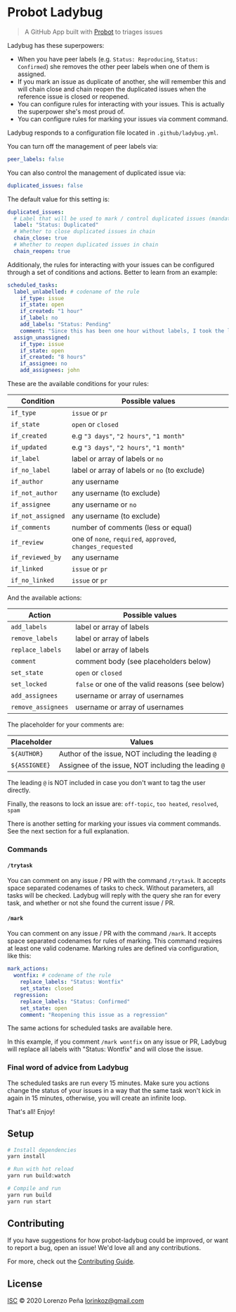 # Probot Ladybug

> A GitHub App built with [Probot](https://github.com/probot/probot) to triages issues

Ladybug has these superpowers:

- When you have peer labels (e.g. `Status: Reproducing`, `Status: Confirmed`) she removes the other peer labels when one of them is assigned.
- If you mark an issue as duplicate of another, she will remember this and will chain close and chain reopen the duplicated issues when the reference issue is closed or reopened.
- You can configure rules for interacting with your issues. This is actually the superpower she's most proud of.
- You can configure rules for marking your issues via comment command.

Ladybug responds to a configuration file located in `.github/ladybug.yml`.

You can turn off the management of peer labels via:

```yml
peer_labels: false
```

You can also control the management of duplicated issue via:

```yml
duplicated_issues: false
```

The default value for this setting is:

```yml
duplicated_issues:
  # Label that will be used to mark / control duplicated issues (mandatory)
  label: "Status: Duplicated"
  # Whether to close duplicated issues in chain
  chain_close: true
  # Whether to reopen duplicated issues in chain
  chain_reopen: true
```

Additionaly, the rules for interacting with your issues can be configured through a set of conditions and actions.
Better to learn from an example:

```yml
scheduled_tasks:
  label_unlabelled: # codename of the rule
    if_type: issue
    if_state: open
    if_created: "1 hour"
    if_label: no
    add_labels: "Status: Pending"
    comment: "Since this has been one hour without labels, I took the liberty to mark as pending"
  assign_unassigned:
    if_type: issue
    if_state: open
    if_created: "8 hours"
    if_assignee: no
    add_assignees: john
```

These are the available conditions for your rules:

| Condition         | Possible values                                            |
| ----------------- | ---------------------------------------------------------- |
| `if_type`         | `issue` or `pr`                                            |
| `if_state`        | `open` or `closed`                                         |
| `if_created`      | e.g `"3 days"`, `"2 hours"`, `"1 month"`                   |
| `if_updated`      | e.g `"3 days"`, `"2 hours"`, `"1 month"`                   |
| `if_label`        | label or array of labels or `no`                           |
| `if_no_label`     | label or array of labels or `no` (to exclude)              |
| `if_author`       | any username                                               |
| `if_not_author`   | any username (to exclude)                                  |
| `if_assignee`     | any username or `no`                                       |
| `if_not_assigned` | any username (to exclude)                                  |
| `if_comments`     | number of comments (less or equal)                         |
| `if_review`       | one of `none`, `required`, `approved`, `changes_requested` |
| `if_reviewed_by`  | any username                                               |
| `if_linked`       | `issue` or `pr`                                            |
| `if_no_linked`    | `issue` or `pr`                                            |

And the available actions:

| Action             | Possible values                                 |
| ------------------ | ----------------------------------------------- |
| `add_labels`       | label or array of labels                        |
| `remove_labels`    | label or array of labels                        |
| `replace_labels`   | label or array of labels                        |
| `comment`          | comment body (see placeholders below)           |
| `set_state`        | `open` or `closed`                              |
| `set_locked`       | `false` or one of the valid reasons (see below) |
| `add_assignees`    | username or array of usernames                  |
| `remove_assignees` | username or array of usernames                  |

The placeholder for your comments are:

| Placeholder   | Values                                               |
| ------------- | ---------------------------------------------------- |
| `${AUTHOR}`   | Author of the issue, NOT including the leading `@`   |
| `${ASSIGNEE}` | Assignee of the issue, NOT including the leading `@` |

The leading `@` is NOT included in case you don't want to tag the user directly.

Finally, the reasons to lock an issue are:
`off-topic`, `too heated`, `resolved`, `spam`

There is another setting for marking your issues via comment commands. See the next section for a full explanation.

### Commands

#### `/trytask`

You can comment on any issue / PR with the command `/trytask`. It accepts space separated codenames of tasks to check.
Without parameters, all tasks will be checked.
Ladybug will reply with the query she ran for every task, and whether or not she found the current issue / PR.

#### `/mark`

You can comment on any issue / PR with the command `/mark`. It accepts space separated codenames for rules of marking.
This command requires at least one valid codename. Marking rules are defined via configuration, like this:

```yml
mark_actions:
  wontfix: # codename of the rule
    replace_labels: "Status: Wontfix"
    set_state: closed
  regression:
    replace_labels: "Status: Confirmed"
    set_state: open
    comment: "Reopening this issue as a regression"
```

The same actions for scheduled tasks are available here.

In this example, if you comment `/mark wontfix` on any issue or PR, Ladybug will replace all labels with "Status: Wontfix" and will close the issue.

### Final word of advice from Ladybug

The scheduled tasks are run every 15 minutes. Make sure you actions change the status of your issues in a way that the
same task won't kick in again in 15 minutes, otherwise, you will create an infinite loop.

That's all! Enjoy!

## Setup

```sh
# Install dependencies
yarn install

# Run with hot reload
yarn run build:watch

# Compile and run
yarn run build
yarn run start
```

## Contributing

If you have suggestions for how probot-ladybug could be improved, or want to report a bug, open an issue! We'd love all and any contributions.

For more, check out the [Contributing Guide](CONTRIBUTING.md).

## License

[ISC](LICENSE) © 2020 Lorenzo Peña <lorinkoz@gmail.com>
